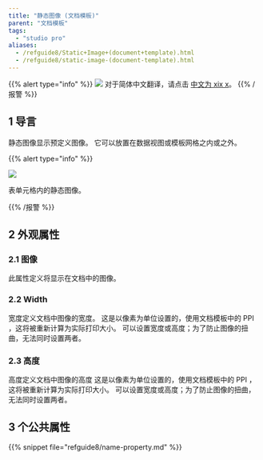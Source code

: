 ```yaml
---
title: "静态图像 (文档模板)"
parent: "文档模板"
tags:
  - "studio pro"
aliases:
  - /refguide8/Static+Image+(document+template).html
  - /refguide8/static-image-(document-template).html
---
```


{{% alert type="info" %}}
<img src="attachments/chinese-translation/china.png" style="display: inline-block; margin: 0" /> 对于简体中文翻译，请点击 [中文为 xix x](https://cdn.mendix.tencent-cloud.com/documentation/refguide8/static-image-document-template.pdf)。
{{% /报警 %}}

## 1 导言

静态图像显示预定义图像。 它可以放置在数据视图或模板网格之内或之外。

{{% alert type="info" %}}

![](attachments/document-templates/918133.png)

表单元格内的静态图像。

{{% /报警 %}}

## 2 外观属性

### 2.1 图像

此属性定义将显示在文档中的图像。

### 2.2 Width

宽度定义文档中图像的宽度。 这是以像素为单位设置的，使用文档模板中的 PPI ，这将被重新计算为实际打印大小。 可以设置宽度或高度；为了防止图像的扭曲，无法同时设置两者。

### 2.3 高度

高度定义文档中图像的高度 这是以像素为单位设置的，使用文档模板中的 PPI ，这将被重新计算为实际打印大小。 可以设置宽度或高度；为了防止图像的扭曲，无法同时设置两者。

## 3 个公共属性

{{% snippet file="refguide8/name-property.md" %}}

